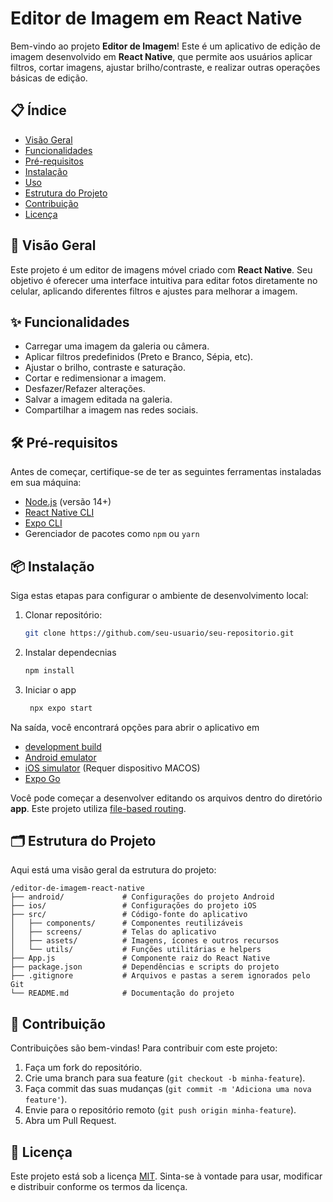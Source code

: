 # Editor de Imagem em React Native

Bem-vindo ao projeto **Editor de Imagem**! Este é um aplicativo de edição de imagem desenvolvido em **React Native**, que permite aos usuários aplicar filtros, cortar imagens, ajustar brilho/contraste, e realizar outras operações básicas de edição.

## 📋 Índice

- [Visão Geral](#visão-geral)
- [Funcionalidades](#funcionalidades)
- [Pré-requisitos](#pré-requisitos)
- [Instalação](#instalação)
- [Uso](#uso)
- [Estrutura do Projeto](#estrutura-do-projeto)
- [Contribuição](#contribuição)
- [Licença](#licença)

## 🌟 Visão Geral

Este projeto é um editor de imagens móvel criado com **React Native**. Seu objetivo é oferecer uma interface intuitiva para editar fotos diretamente no celular, aplicando diferentes filtros e ajustes para melhorar a imagem.

## ✨ Funcionalidades

- Carregar uma imagem da galeria ou câmera.
- Aplicar filtros predefinidos (Preto e Branco, Sépia, etc).
- Ajustar o brilho, contraste e saturação.
- Cortar e redimensionar a imagem.
- Desfazer/Refazer alterações.
- Salvar a imagem editada na galeria.
- Compartilhar a imagem nas redes sociais.

## 🛠️ Pré-requisitos

Antes de começar, certifique-se de ter as seguintes ferramentas instaladas em sua máquina:

- [Node.js](https://nodejs.org/) (versão 14+)
- [React Native CLI](https://reactnative.dev/docs/environment-setup)
- [Expo CLI](https://docs.expo.dev/get-started/installation/)
- Gerenciador de pacotes como `npm` ou `yarn`

## 📦 Instalação

Siga estas etapas para configurar o ambiente de desenvolvimento local:

1. Clonar repositório:

   ```bash
   git clone https://github.com/seu-usuario/seu-repositorio.git
   ```

2. Instalar dependecnias

   ```bash
   npm install
   ```

3. Iniciar o app

   ```bash
    npx expo start
   ```

Na saída, você encontrará opções para abrir o aplicativo em

- [development build](https://docs.expo.dev/develop/development-builds/introduction/)
- [Android emulator](https://docs.expo.dev/workflow/android-studio-emulator/)
- [iOS simulator](https://docs.expo.dev/workflow/ios-simulator/) (Requer dispositivo MACOS)
- [Expo Go](https://expo.dev/go)

Você pode começar a desenvolver editando os arquivos dentro do diretório **app**. Este projeto utiliza [file-based routing](https://docs.expo.dev/router/introduction).

## 🗂️ Estrutura do Projeto

Aqui está uma visão geral da estrutura do projeto:

```
/editor-de-imagem-react-native
├── android/             # Configurações do projeto Android
├── ios/                 # Configurações do projeto iOS
├── src/                 # Código-fonte do aplicativo
│   ├── components/      # Componentes reutilizáveis
│   ├── screens/         # Telas do aplicativo
│   ├── assets/          # Imagens, ícones e outros recursos
│   └── utils/           # Funções utilitárias e helpers
├── App.js               # Componente raiz do React Native
├── package.json         # Dependências e scripts do projeto
├── .gitignore           # Arquivos e pastas a serem ignorados pelo Git
└── README.md            # Documentação do projeto
```

## 🤝 Contribuição

Contribuições são bem-vindas! Para contribuir com este projeto:

1. Faça um fork do repositório.
2. Crie uma branch para sua feature (`git checkout -b minha-feature`).
3. Faça commit das suas mudanças (`git commit -m 'Adiciona uma nova feature'`).
4. Envie para o repositório remoto (`git push origin minha-feature`).
5. Abra um Pull Request.

## 📄 Licença

Este projeto está sob a licença [MIT](https://opensource.org/licenses/MIT). Sinta-se à vontade para usar, modificar e distribuir conforme os termos da licença.









